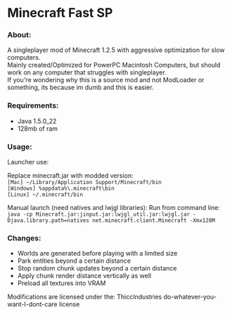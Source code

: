 # Minecraft Fast SP
### About:
A singleplayer mod of Minecraft 1.2.5 with aggressive optimization for slow computers.  
Mainly created/Optimized for PowerPC Macintosh Computers, but should work on any computer that struggles with singleplayer.  
If you're wondering why this is a source mod and not ModLoader or something, its because im dumb and this is easier.
### Requirements:
* Java 1.5.0_22
* 128mb of ram
### Usage:
Launcher use:

Replace minecraft.jar with modded version:  
``[Mac] ~/Library/Application Support/Minecraft/bin``  
``[Windows] %appdata%\.minecraft\bin``  
``[Linux] ~/.minecraft/bin``  

Manual launch (need natives and lwjgl libraries):
Run from command line:  
``java -cp Minecraft.jar:jinput.jar:lwjgl_util.jar:lwjgl.jar -Djava.library.path=natives net.minecraft.client.Minecraft -Xmx128M``
### Changes:
* Worlds are generated before playing with a limited size
* Park entities beyond a certain distance
* Stop random chunk updates beyond a certain distance
* Apply chunk render distance vertically as well
* Preload all textures into VRAM

Modifications are licensed under the:
ThiccIndustries do-whatever-you-want-I-dont-care license


